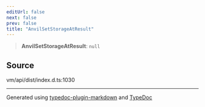 ```yaml
---
editUrl: false
next: false
prev: false
title: "AnvilSetStorageAtResult"
---
```


> **AnvilSetStorageAtResult**: `null`

## Source

vm/api/dist/index.d.ts:1030

***
Generated using [typedoc-plugin-markdown](https://www.npmjs.com/package/typedoc-plugin-markdown) and [TypeDoc](https://typedoc.org/)
